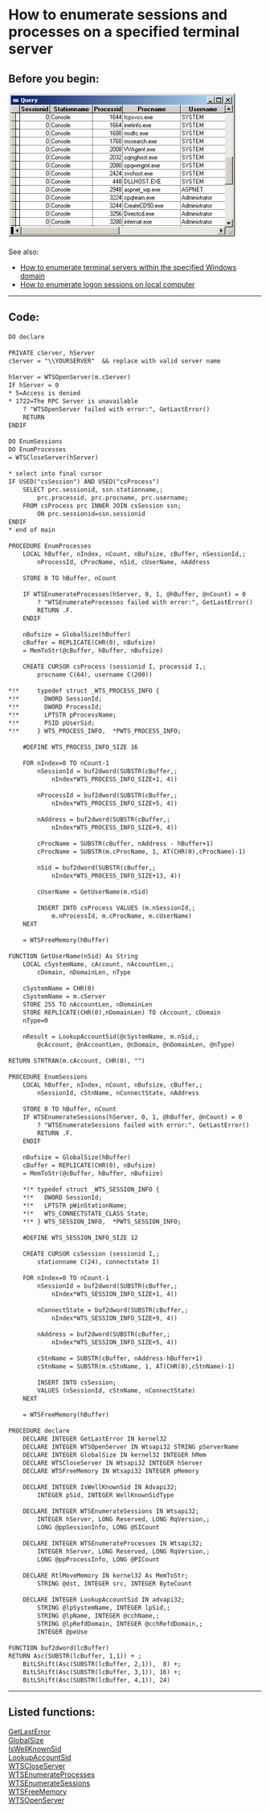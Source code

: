 
# How to enumerate sessions and processes on a specified terminal server

## Before you begin:
![](../images/wts_enumproc.png)  

See also:

* [How to enumerate terminal servers within the specified Windows domain](sample_520.md)  
* [How to enumerate logon sessions on local computer](sample_591.md)  
  
***  


## Code:
```foxpro  
DO declare

PRIVATE cServer, hServer
cServer = "\\YOURSERVER"  && replace with valid server name

hServer = WTSOpenServer(m.cServer)
IF hServer = 0
* 5=Access is denied
* 1722=The RPC Server is unavailable
	? "WTSOpenServer failed with error:", GetLastError()
	RETURN
ENDIF

DO EnumSessions
DO EnumProcesses
= WTSCloseServer(hServer)

* select into final cursor
IF USED("csSession") AND USED("csProcess")
	SELECT prc.sessionid, ssn.stationname,;
		prc.processid, prc.procname, prc.username;
	FROM csProcess prc INNER JOIN csSession ssn;
		ON prc.sessionid=ssn.sessionid
ENDIF
* end of main

PROCEDURE EnumProcesses
	LOCAL hBuffer, nIndex, nCount, nBufsize, cBuffer, nSessionId,;
		nProcessId, cProcName, nSid, cUserName, nAddress

	STORE 0 TO hBuffer, nCount

	IF WTSEnumerateProcesses(hServer, 0, 1, @hBuffer, @nCount) = 0
		? "WTSEnumerateProcesses failed with error:", GetLastError()
		RETURN .F.
	ENDIF

	nBufsize = GlobalSize(hBuffer)
	cBuffer = REPLICATE(CHR(0), nBufsize)
	= MemToStr(@cBuffer, hBuffer, nBufsize)

	CREATE CURSOR csProcess (sessionid I, processid I,;
		procname C(64), username C(200))

*!*		typedef struct _WTS_PROCESS_INFO {
*!*		  DWORD SessionId;
*!*		  DWORD ProcessId;
*!*		  LPTSTR pProcessName;
*!*		  PSID pUserSid;
*!*		} WTS_PROCESS_INFO,  *PWTS_PROCESS_INFO;

	#DEFINE WTS_PROCESS_INFO_SIZE 16

	FOR nIndex=0 TO nCount-1
		nSessionId = buf2dword(SUBSTR(cBuffer,;
			nIndex*WTS_PROCESS_INFO_SIZE+1, 4))

		nProcessId = buf2dword(SUBSTR(cBuffer,;
			nIndex*WTS_PROCESS_INFO_SIZE+5, 4))

		nAddress = buf2dword(SUBSTR(cBuffer,;
			nIndex*WTS_PROCESS_INFO_SIZE+9, 4))

		cProcName = SUBSTR(cBuffer, nAddress - hBuffer+1)
		cProcName = SUBSTR(m.cProcName, 1, AT(CHR(0),cProcName)-1)

		nSid = buf2dword(SUBSTR(cBuffer,;
			nIndex*WTS_PROCESS_INFO_SIZE+13, 4))

		cUserName = GetUserName(m.nSid)

		INSERT INTO csProcess VALUES (m.nSessionId,;
			m.nProcessId, m.cProcName, m.cUserName)
	NEXT

	= WTSFreeMemory(hBuffer)

FUNCTION GetUserName(nSid) As String
	LOCAL cSystemName, cAccount, nAccountLen,;
		cDomain, nDomainLen, nType

	cSystemName = CHR(0)
	cSystemName = m.cServer
	STORE 255 TO nAccountLen, nDomainLen
	STORE REPLICATE(CHR(0),nDomainLen) TO cAccount, cDomain
	nType=0

	nResult = LookupAccountSid(@cSystemName, m.nSid,;
		@cAccount, @nAccountLen, @cDomain, @nDomainLen, @nType)

RETURN STRTRAN(m.cAccount, CHR(0), "")

PROCEDURE EnumSessions
	LOCAL hBuffer, nIndex, nCount, nBufsize, cBuffer,;
		nSessionId, cStnName, nConnectState, nAddress

	STORE 0 TO hBuffer, nCount
	IF WTSEnumerateSessions(hServer, 0, 1, @hBuffer, @nCount) = 0
		? "WTSEnumerateSessions failed with error:", GetLastError()
		RETURN .F.
	ENDIF

	nBufsize = GlobalSize(hBuffer)
	cBuffer = REPLICATE(CHR(0), nBufsize)
	= MemToStr(@cBuffer, hBuffer, nBufsize)

	*!*	typedef struct _WTS_SESSION_INFO {
	*!*	  DWORD SessionId;
	*!*	  LPTSTR pWinStationName;
	*!*	  WTS_CONNECTSTATE_CLASS State;
	*!*	} WTS_SESSION_INFO,  *PWTS_SESSION_INFO;

	#DEFINE WTS_SESSION_INFO_SIZE 12

	CREATE CURSOR csSession (sessionid I,;
		stationname C(24), connectstate I)

	FOR nIndex=0 TO nCount-1
		nSessionId = buf2dword(SUBSTR(cBuffer,;
			nIndex*WTS_SESSION_INFO_SIZE+1, 4))

		nConnectState = buf2dword(SUBSTR(cBuffer,;
			nIndex*WTS_SESSION_INFO_SIZE+9, 4))

		nAddress = buf2dword(SUBSTR(cBuffer,;
			nIndex*WTS_SESSION_INFO_SIZE+5, 4))

		cStnName = SUBSTR(cBuffer, nAddress-hBuffer+1)
		cStnName = SUBSTR(m.cStnName, 1, AT(CHR(0),cStnName)-1)
		
		INSERT INTO csSession;
		VALUES (nSessionId, cStnName, nConnectState)
	NEXT

	= WTSFreeMemory(hBuffer)

PROCEDURE declare
	DECLARE INTEGER GetLastError IN kernel32
	DECLARE INTEGER WTSOpenServer IN Wtsapi32 STRING pServerName
	DECLARE INTEGER GlobalSize IN kernel32 INTEGER hMem
	DECLARE WTSCloseServer IN Wtsapi32 INTEGER hServer
	DECLARE WTSFreeMemory IN Wtsapi32 INTEGER pMemory

	DECLARE INTEGER IsWellKnownSid IN Advapi32;
		INTEGER pSid, INTEGER WellKnownSidType

	DECLARE INTEGER WTSEnumerateSessions IN Wtsapi32;
		INTEGER hServer, LONG Reserved, LONG RqVersion,;
		LONG @ppSessionInfo, LONG @SICount

	DECLARE INTEGER WTSEnumerateProcesses IN Wtsapi32;
		INTEGER hServer, LONG Reserved, LONG RqVersion,;
		LONG @ppProcessInfo, LONG @PICount

	DECLARE RtlMoveMemory IN kernel32 As MemToStr;
		STRING @dst, INTEGER src, INTEGER ByteCount

	DECLARE INTEGER LookupAccountSid IN advapi32;
		STRING @lpSystemName, INTEGER lpSid,;
		STRING @lpName, INTEGER @cchName,;
		STRING @lpRefdDomain, INTEGER @cchRefdDomain,;
		INTEGER @peUse

FUNCTION buf2dword(lcBuffer)
RETURN Asc(SUBSTR(lcBuffer, 1,1)) + ;
	BitLShift(Asc(SUBSTR(lcBuffer, 2,1)),  8) +;
	BitLShift(Asc(SUBSTR(lcBuffer, 3,1)), 16) +;
	BitLShift(Asc(SUBSTR(lcBuffer, 4,1)), 24)  
```  
***  


## Listed functions:
[GetLastError](../libraries/kernel32/GetLastError.md)  
[GlobalSize](../libraries/kernel32/GlobalSize.md)  
[IsWellKnownSid](../libraries/advapi32/IsWellKnownSid.md)  
[LookupAccountSid](../libraries/advapi32/LookupAccountSid.md)  
[WTSCloseServer](../libraries/wtsapi32/WTSCloseServer.md)  
[WTSEnumerateProcesses](../libraries/wtsapi32/WTSEnumerateProcesses.md)  
[WTSEnumerateSessions](../libraries/wtsapi32/WTSEnumerateSessions.md)  
[WTSFreeMemory](../libraries/wtsapi32/WTSFreeMemory.md)  
[WTSOpenServer](../libraries/wtsapi32/WTSOpenServer.md)  
